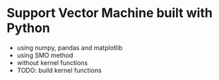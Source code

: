 # Support Vector Machine built with Python

- using numpy, pandas and matplotlib
- using SMO method
- without kernel functions
- TODO: build kernel functions